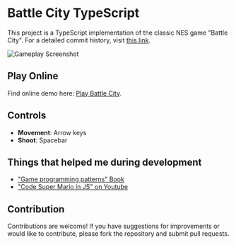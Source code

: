 # Battle City TypeScript

This project is a TypeScript implementation of the classic NES game "Battle City". For a detailed commit history, visit [this link](https://github.com/baterson/battle_city_ts_dev_history).

![Gameplay Screenshot](https://github.com/baterson/battle-city-typescript/assets/13178757/1fe2780a-974c-476f-aac3-a2fc9368b5d2)

## Play Online

Find online demo here: [Play Battle City](https://baterson.github.io/battle-city-typescript/).

## Controls

- **Movement**: Arrow keys
- **Shoot**: Spacebar

## Things that helped me during development

- ["Game programming patterns" Book](https://gameprogrammingpatterns.com/)
- ["Code Super Mario in JS" on Youtube](https://www.youtube.com/@meth-method/videos)

## Contribution

Contributions are welcome! If you have suggestions for improvements or would like to contribute, please fork the repository and submit pull requests.
